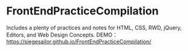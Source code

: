 # FrontEndPracticeCompilation
Includes a plenty of practices and notes for HTML, CSS, RWD, jQuery, Editors, and Web Design Concepts.
DEMO：https://siegesailor.github.io/FrontEndPracticeCompilation/

